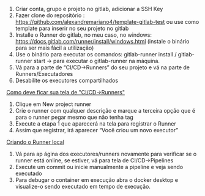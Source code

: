1. Criar conta, grupo e projeto no gitlab, adicionar a SSH Key
2. Fazer clone do repositório : https://github.com/alexandremariano4/template-gitlab-test ou use como template para inserir no seu projeto no gitlab
3. Installe o Runner do gitlab, no meu caso, no windows: https://docs.gitlab.com/runner/install/windows.html (instale o binário para ser mais fácil a utilização)
4. Use o binário para executar os comandos: gitlab-runner install / gitlab-runner start → para executar o gitlab-runner na máquina.
5. Vá para a parte de “CI/CD→Runners” do seu projeto e vá na parte de Runners/Executadores
6. Desabilite os executores compartilhados

[Como deve ficar sua tela de "CI/CD->Runners"](https://imgur.com/a/h9KZ9He)

1. Clique em New project runner
2. Crie o runner com qualquer descrição e marque a terceira opção que é para o runner pegar mesmo que não tenha tag
3. Execute a etapa 1 que aparecerá na tela para registrar o Runner
4. Assim que registrar, irá aparecer “Você criou um novo executor”

[Criando o Runner local](![image](https://github.com/alexandremariano4/template-gitlab-test/assets/89090315/60027316-e268-4112-9b23-1141f72ef416)
)

1. Vá para ap ágina dos executores/runners novamente para verificar se o runner está online, se estiver, vá para tela de CI/CD→Pipelines
2.  Execute um commit ou inicie manualmente a pipeline e veja sendo executado
3. Para debugar o container em execução abra o docker desktop e visualize-o sendo executado em tempo de execução.
